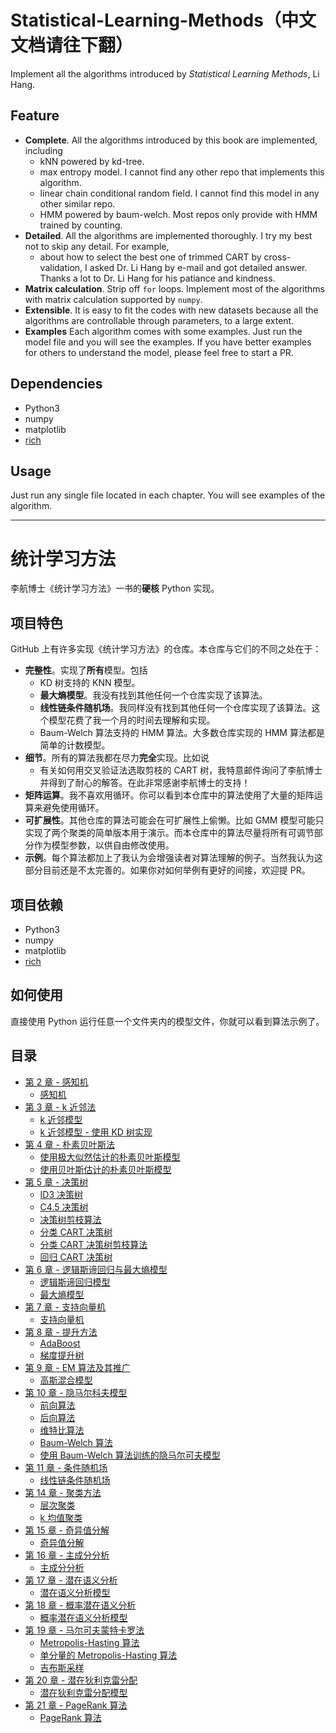 # Statistical-Learning-Methods（中文文档请往下翻）

Implement all the algorithms introduced by _Statistical Learning Methods_, Li Hang.

## Feature

- **Complete**. All the algorithms introduced by this book are implemented, including
  - kNN powered by kd-tree.
  - max entropy model. I cannot find any other repo that implements this algorithm.
  - linear chain conditional random field. I cannot find this model in any other similar repo.
  - HMM powered by baum-welch. Most repos only provide with HMM trained by counting.
- **Detailed**. All the algorithms are implemented thoroughly. I try my best not to skip any detail. For example,
  - about how to select the best one of trimmed CART by cross-validation, I asked Dr. Li Hang by e-mail and got detailed answer. Thanks a lot to Dr. Li Hang for his patiance and kindness.
- **Matrix calculation**. Strip off `for` loops. Implement most of the algorithms with matrix calculation supported by `numpy`.
- **Extensible**. It is easy to fit the codes with new datasets because all the algorithms are controllable through parameters, to a large extent.
- **Examples** Each algorithm comes with some examples. Just run the model file and you will see the examples. If you have better examples for others to understand the model, please feel free to start a PR.

## Dependencies

- Python3
- numpy
- matplotlib
- [rich](https://github.com/willmcgugan/rich)

## Usage

Just run any single file located in each chapter. You will see examples of the algorithm.

---

# 统计学习方法

李航博士《统计学习方法》一书的**硬核** Python 实现。

## 项目特色

GitHub 上有许多实现《统计学习方法》的仓库。本仓库与它们的不同之处在于：

- **完整性**。实现了**所有**模型。包括
  - KD 树支持的 KNN 模型。
  - **最大熵模型**。我没有找到其他任何一个仓库实现了该算法。
  - **线性链条件随机场**。我同样没有找到其他任何一个仓库实现了该算法。这个模型花费了我一个月的时间去理解和实现。
  - Baum-Welch 算法支持的 HMM 算法。大多数仓库实现的 HMM 算法都是简单的计数模型。
- **细节**。所有的算法我都在尽力**完全**实现。比如说
  - 有关如何用交叉验证法选取剪枝的 CART 树，我特意邮件询问了李航博士并得到了耐心的解答。在此非常感谢李航博士的支持！
- **矩阵运算**。我不喜欢用循环。你可以看到本仓库中的算法使用了大量的矩阵运算来避免使用循环。
- **可扩展性**。其他仓库的算法可能会在可扩展性上偷懒。比如 GMM 模型可能只实现了两个聚类的简单版本用于演示。而本仓库中的算法尽量将所有可调节部分作为模型参数，以供自由修改使用。
- **示例**。每个算法都加上了我认为会增强读者对算法理解的例子。当然我认为这部分目前还是不太完善的。如果你对如何举例有更好的间接，欢迎提 PR。

## 项目依赖

- Python3
- numpy
- matplotlib
- [rich](https://github.com/willmcgugan/rich)

## 如何使用

直接使用 Python 运行任意一个文件夹内的模型文件，你就可以看到算法示例了。

## 目录

- [第 2 章 - 感知机](2.Perceptron)
  - [感知机](2.Perceptron/perceptron.py)
- [第 3 章 - k 近邻法](3.KNN)
  - [k 近邻模型](3.KNN/knn.py)
  - [k 近邻模型 - 使用 KD 树实现](3.KNN/knn_kdtree.py)
- [第 4 章 - 朴素贝叶斯法](4.NaiveBayes)
  - [使用极大似然估计的朴素贝叶斯模型](4.NaiveBayes/NaiveBayesMLE.py)
  - [使用贝叶斯估计的朴素贝叶斯模型](4.NaiveBayes/NaiveBayesMAP.py)
- [第 5 章 - 决策树](5.DecisionTree)
  - [ID3 决策树](5.DecisionTree/ID3.py)
  - [C4.5 决策树](5.DecisionTree/C4.5.py)
  - [决策树剪枝算法](5.DecisionTree/prune.py)
  - [分类 CART 决策树](5.DecisionTree/ClassificationCART.py)
  - [分类 CART 决策树剪枝算法](5.DecisionTree/pruneClassificationCART.py)
  - [回归 CART 决策树](5.DecisionTree/RegressionCART.py)
- [第 6 章 - 逻辑斯谛回归与最大熵模型](6.LogisticRegression-MaxEntropy)
  - [逻辑斯谛回归模型](6.LogisticRegression-MaxEntropy/BinaryLogisticRegression.py)
  - [最大熵模型](6.LogisticRegression-MaxEntropy/MaxEntropy.py)
- [第 7 章 - 支持向量机](7.SVM)
  - [支持向量机](7.SVM/SVM.py)
- [第 8 章 - 提升方法](8.Boosting)
  - [AdaBoost](8.Boosting/AdaBoost.py)
  - [梯度提升树](8.Boosting/GBDT.py)
- [第 9 章 - EM 算法及其推广](9.EM)
  - [高斯混合模型](9.EM/GMM.py)
- [第 10 章 - 隐马尔科夫模型](10.HMM)
  - [前向算法](10.HMM/Forward.py)
  - [后向算法](10.HMM/Backward.py)
  - [维特比算法](10.HMM/Viterbi.py)
  - [Baum-Welch 算法](10.HMM/BaumWelch.py)
  - [使用 Baum-Welch 算法训练的隐马尔可夫模型](10.HMM/HMM.py)
- [第 11 章 - 条件随机场](11.ConditionalRandomField)
  - [线性链条件随机场](11.ConditionalRandomField/LinearChainConditionalRandomField.py)
- [第 14 章 - 聚类方法](14.Cluster)
  - [层次聚类](14.Cluster/Agglomerative.py)
  - [k 均值聚类](14.Cluster/KMeans.py)
- [第 15 章 - 奇异值分解](15.SVD)
  - [奇异值分解](15.SVD/SVD.py)
- [第 16 章 - 主成分分析](16.PCA)
  - [主成分分析](16.PCA/PCA.py)
- [第 17 章 - 潜在语义分析](17.LSA)
  - [潜在语义分析模型](17.LSA/LSA.py)
- [第 18 章 - 概率潜在语义分析](18.PLSA)
  - [概率潜在语义分析模型](18.PLSA/PLSA.py)
- [第 19 章 - 马尔可夫蒙特卡罗法](19.MCMC)
  - [Metropolis-Hasting 算法](19.MCMC/MetropolisHasting.py)
  - [单分量的 Metropolis-Hasting 算法](19.MCMC/SingleComponentMetropolisHasting.py)
  - [吉布斯采样](19.MCMC/GibbsSampling.py)
- [第 20 章 - 潜在狄利克雷分配](20.LDA)
  - [潜在狄利克雷分配模型](20.LDA/LDA.py)
- [第 21 章 - PageRank 算法](21.PageRank)
  - [PageRank 算法](21.PageRank/PageRank.py)
